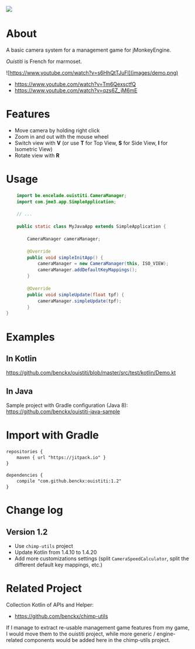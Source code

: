 <a href="https://paypal.me/benckx/2">
<img src="https://img.shields.io/badge/Donate-PayPal-green.svg"/>
</a>

# About

A basic camera system for a management game for jMonkeyEngine.

*Ouistiti* is French for marmoset. 

![https://www.youtube.com/watch?v=s6HhQtTJuFI](images/demo.png)

* https://www.youtube.com/watch?v=Tm6QexsctfQ
* https://www.youtube.com/watch?v=qzs6Z_jM6mE

# Features

* Move camera by holding right click
* Zoom in and out with the mouse wheel
* Switch view with **V** (or use **T** for Top View, **S** for Side View, **I** for Isometric View)
* Rotate view with **R** 

# Usage

```Java
    import be.encelade.ouistiti.CameraManager;
    import com.jme3.app.SimpleApplication;
    
    // ...

    public static class MyJavaApp extends SimpleApplication {

        CameraManager cameraManager;

        @Override
        public void simpleInitApp() {
            cameraManager = new CameraManager(this, ISO_VIEW);
            cameraManager.addDefaultKeyMappings();
        }

        @Override
        public void simpleUpdate(float tpf) {
            cameraManager.simpleUpdate(tpf);
        }
}
```

# Examples

## In Kotlin
https://github.com/benckx/ouistiti/blob/master/src/test/kotlin/Demo.kt

## In Java
Sample project with Gradle configuration (Java 8):<br/>
https://github.com/benckx/ouistiti-java-sample

# Import with Gradle

    repositories {
        maven { url "https://jitpack.io" }
    }
    
    dependencies {
        compile "com.github.benckx:ouistiti:1.2"
    }

# Change log
## Version 1.2
* Use `chimp-utils` project
* Update Kotlin from 1.4.10 to 1.4.20
* Add more customizations settings (split `CameraSpeedCalculator`, split the different default key mappings, etc.)

# Related Project
Collection Kotlin of APIs and Helper:
* https://github.com/benckx/chimp-utils

If I manage to extract re-usable management game features from my game, I would move them to the ouistiti project, while more generic / engine-related components would be added here in the chimp-utils project.
